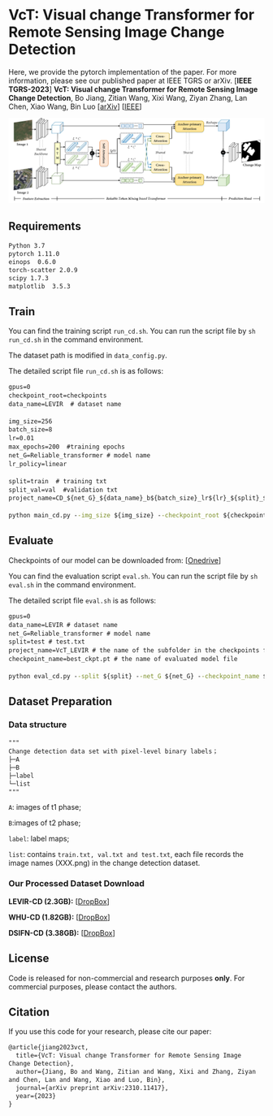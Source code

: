 # VcT: Visual change Transformer for Remote Sensing Image Change Detection 
Here, we provide the pytorch implementation of the paper. For more information, please see our published paper at IEEE TGRS or arXiv. 
[**IEEE TGRS-2023**] **VcT: Visual change Transformer for Remote Sensing Image Change Detection**, Bo Jiang, Zitian Wang, Xixi Wang, Ziyan Zhang, Lan Chen, Xiao Wang, Bin Luo 
[[arXiv](https://arxiv.org/abs/2310.11417)] 
[[IEEE](https://ieeexplore.ieee.org/document/10294300)]



<p align="center">
  <img src="https://github.com/Event-AHU/VcT_Remote_Sensing_Change_Detection/blob/main/VcT_code/framework/framework.jpg" alt="VcT_samples" width="800"/>
</p>



## Requirements

```
Python 3.7
pytorch 1.11.0
einops  0.6.0
torch-scatter 2.0.9
scipy 1.7.3
matplotlib  3.5.3
```

## Train

You can find the training script `run_cd.sh`. You can run the script file by `sh run_cd.sh` in the command environment.

The dataset path is modified in `data_config.py`.

The detailed script file `run_cd.sh` is as follows:

```cmd
gpus=0
checkpoint_root=checkpoints 
data_name=LEVIR  # dataset name 

img_size=256
batch_size=8
lr=0.01
max_epochs=200  #training epochs
net_G=Reliable_transformer # model name
lr_policy=linear

split=train  # training txt
split_val=val  #validation txt
project_name=CD_${net_G}_${data_name}_b${batch_size}_lr${lr}_${split}_${split_val}_${max_epochs}_${lr_policy}

python main_cd.py --img_size ${img_size} --checkpoint_root ${checkpoint_root} --lr_policy ${lr_policy} --split ${split} --split_val ${split_val} --net_G ${net_G} --gpu_ids ${gpus} --max_epochs ${max_epochs} --project_name ${project_name} --batch_size ${batch_size} --data_name ${data_name}  --lr ${lr}
```

## Evaluate

Checkpoints of our model can be downloaded from: [[Onedrive](https://www.dropbox.com/scl/fi/bc8thurpi51385m7q3c6u/VcT_checkpoints.zip?rlkey=pzjx52tfomno0y1fv4gmnxu0p&dl=0)]

You can find the evaluation script `eval.sh`. You can run the script file by `sh eval.sh` in the command environment.

The detailed script file `eval.sh` is as follows:

```cmd
gpus=0
data_name=LEVIR # dataset name
net_G=Reliable_transformer # model name 
split=test # test.txt
project_name=VcT_LEVIR # the name of the subfolder in the checkpoints folder 
checkpoint_name=best_ckpt.pt # the name of evaluated model file 

python eval_cd.py --split ${split} --net_G ${net_G} --checkpoint_name ${checkpoint_name} --gpu_ids ${gpus} --project_name ${project_name} --data_name ${data_name}
```

## Dataset Preparation

### Data structure

```
"""
Change detection data set with pixel-level binary labels；
├─A
├─B
├─label
└─list
"""
```

`A`: images of t1 phase;

`B`:images of t2 phase;

`label`: label maps;

`list`: contains `train.txt, val.txt and test.txt`, each file records the image names (XXX.png) in the change detection dataset.



### Our Processed Dataset Download 

**LEVIR-CD (2.3GB):** [[DropBox](https://www.dropbox.com/scl/fi/6ug4nxeaj9u4y8f0olixq/LEVIR.zip?rlkey=ikm2a7eju5oi9ffhfxkq5mqr4&dl=0)]

**WHU-CD (1.82GB):** [[DropBox](https://www.dropbox.com/scl/fi/9i4ra8k6g2zn8mpdwibay/WHU.zip?rlkey=5w0c0vsvvrhypsqdspnavfyfa&dl=0)]

**DSIFN-CD (3.38GB):** [[DropBox](https://www.dropbox.com/scl/fi/xc3dor9cc85ev8c7morbp/DSIFN.zip?rlkey=yl69h63qlm96sdcgg2qmlnnx6&dl=0)]



## License
Code is released for non-commercial and research purposes **only**. For commercial purposes, please contact the authors.



## Citation
If you use this code for your research, please cite our paper:

```
@article{jiang2023vct,
  title={VcT: Visual change Transformer for Remote Sensing Image Change Detection},
  author={Jiang, Bo and Wang, Zitian and Wang, Xixi and Zhang, Ziyan and Chen, Lan and Wang, Xiao and Luo, Bin},
  journal={arXiv preprint arXiv:2310.11417},
  year={2023}
}
```

